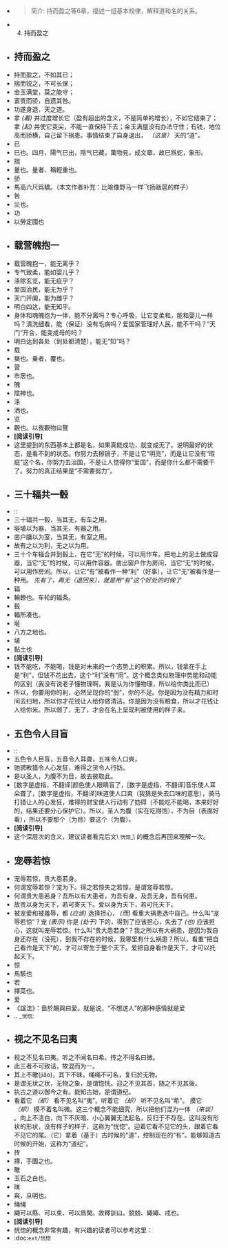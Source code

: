 - > 简介: 持而盈之等6章，描述一组基本规律，解释道和名的关系。
- 4. 持而盈之
- ## 持而盈之
-   持而盈之，不如其已；
-   揣而锐之，不可长保；
-   金玉满堂，莫之能守；
-   富贵而骄，自遗其咎。
-   功遂身退，天之道。
- 拿 *(着)* 并过度增长它（盈有超出的含义，不是简单的增长），不如它结束了；拿 *(起)* 并使它变尖，不能一直保持下去；金玉满屋没有办法守住；有钱，地位高而骄横，自己留下祸患。事情结束了自身退出， *（这是）* 天的“道”。
- 已
-   巳也。四月，陽气巳出，陰气巳藏，萬物見，成文章，故巳爲蛇，象形。
- 揣
-   量也。量者、稱輕重也。
- 骄
-   馬高六尺爲驕。（本文作者补充：比喻像野马一样飞扬跋扈的样子）
- 咎
-   災也。
- 功
-   以勞定國也
- ## 载营魄抱一
-   载营魄抱一，能无离乎？
-   专气致柔，能如婴儿乎？
-   涤除玄览，能无疵乎？
-   爱国治民，能无为乎？
-   天门开阖，能为雌乎？
-   明白四达，能无知乎。
- 身体和魂魄抱为一体，能不分离吗？专心呼吸，让它变柔和，能和婴儿一样吗？清洗细看，能（保证）没有毛病吗？爱国家管理好人民，能不干吗？“天门”开合，能变成母的吗？
- 明白达到各处（到处都清楚），能无“知”吗？
- 载
-   椉也。乗者，覆也。
- 营
-   市居也。
- 魄
-   陰神也。
- 涤
-   洒也。
- 览
-   觀也。以我觀物曰覽
- **[阅读引导]**
- 这里提到的东西基本上都是名，如果真能成功，就变成无了。说明最好的状态，是看不到的状态。你努力去擦镜子，不是让它“明亮”，而是让它没有“瑕疵”这个名，你努力去治国，不是让人觉得你“爱国”，而是你什么都不需要干了。努力的真正结果是“不需要努力”。
- ## 三十辐共一毂
- ::
-   三十辐共一毂，当其无，有车之用。
-   埏埴以为器，当其无，有器之用。
-   凿户牖以为室，当其无，有室之用。
-   故有之以为利，无之以为用。
- 三十个车辐合并到毂上，在它“无”的时候，可以用作车。把地上的泥土做成容器，当它“无”的时候，可以用作容器。凿出窗户作为房间，当它“无”的时候，可以用作房间。所以，让它“有”被看作一种“利”（好事），让它“无”被看作是一种用。 *先有了，再无（退回来），就是用“有”这个好处的时候了*
- 辐
-   輪轑也。车轮的辐条。
- 毂
-   輻所凑也。
- 埏
-   八方之地也。
- 埴
-   黏土也
- **[阅读引导]**
- 钱不能吃，不能喝，钱是对未来的一个态势上的积累。所以，钱拿在手上是“利”，但钱不花出去，这个“利”没有“用”。这个概念类似物理中势能和动能的区别（我没有说老子懂物理啊，我是认为你懂物理，所以给你类比而已）
- 所以，你要用你的利，必然呈现你的“弱”，你的不足。你是因为没有精力和时间去扫地，所以你才花钱让人给你做清洁。你是因为没有粮食，所以才花钱让人给你米。所以弱了，无了，才会在名上呈现利被使用的样子来。
- ## 五色令人目盲
- ::
-   五色令人目盲，五音令人耳聋，五味令人口爽，
-   驰骋畋猎令人心发狂，难得之货令人行妨。
-   是以圣人，为腹不为目，故去彼取此。
- [数字是虚指，不翻译]颜色使人眼睛盲了，[数字是虚指，不翻译]音乐使人耳朵聋了，[数字是虚指，不翻译]味道使人口爽（我猜是失去口味的意思），骑马打猎让人的心发狂，难得的财宝使人行动有了妨碍（不能吃不能喝，本来好好的，结果还要分心保护它）。所以，圣人为腹（实在吃得饱），不为目（表面好看），所以不要那个（为目）要这个（为腹）。
- **[阅读引导]**
- 这个深层次的含义，建议读者看完后文\ `恍惚`_\ 的概念后再回来理解一次。
- ## 宠辱若惊
-   宠辱若惊，贵大患若身。
-   何谓宠辱若惊？宠为下。得之若惊失之若惊，是谓宠辱若惊。
-   何谓贵大患若身？吾所以有大患者，为吾有身，及吾无身，吾有何患。
-   故贵以身为天下，若可寄天下。爱以身为天下，若可托天下。
- 被宠爱和被羞辱，都 *(应该)* 选择担心， *(而)* 看重大祸患选中自己。什么叫“宠辱若惊”？宠 *(表示)* 你是 *(处于)* 下的，得到了应该担心，失去了 *(也)* 应该担心，这就叫宠辱若惊。什么叫“贵大患若身”？我之所以有大祸患，是因为我自身还存在（没死），到我不存在的时候，我哪里有什么祸患？所以，看重“把自己看作是天下”的，才可以寄生于整个天下。爱把自身看作是天下，才可以托起天下。
- 惊
-   馬駭也
- 若
-   擇菜也。
- 爱
-   《諡法》：嗇於賜與曰愛。就是说，“不想送人”的那种感情就是爱
- .. _`恍惚`:
- ## 视之不见名曰夷
-   视之不见名曰夷。听之不闻名曰希。抟之不得名曰微。
-   此三者不可致诘，故混而为一。
-   其上不皦(jiǎo)，其下不昧，绳绳不可名，复归於无物。
-   是谓无状之状，无物之象，是谓惚恍。迎之不见其首，随之不见其後。
-   执古之道以御今之有。能知古始，是谓道纪。
- 看着它 *（却）* 看不见名叫“夷”。听着它 *（却）* 听不见名叫“希”。 摸它 *（却）* 摸不着名叫微。这三个概念不能细究，所以把他们混为一体 *（来谈）* 。向上不洁白，向下不灰暗，小心翼翼无法起名，反归于不存在。这叫没有形状的形状，没有样子的样子，这称为“恍惚”。迎着它看不见它的头，跟着它看不见它的尾。（它）拿着（基于）古时候的“道”，控制现在的“有”。能够知道古时候的开始，这称为“道纪”。
- 抟
-   摶，手圜之也。
- 皦
-   玉石之白也。
- 昧
-   爽，旦明也。
- 绳绳
-   繩可以縣、可以束、可以爲閑。故釋訓曰。兢兢、繩繩、戒也。
- **[阅读引导]**
- 恍惚的概念非常有趣，有兴趣的读者可以参考这里：
-   :doc:`ext/恍惚`
